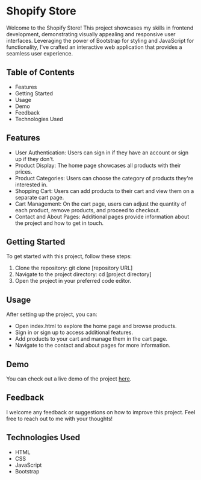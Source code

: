 # Shopify Store

Welcome to the Shopify Store! This project showcases my skills in frontend development, demonstrating visually appealing and responsive user interfaces. Leveraging the power of Bootstrap for styling and JavaScript for functionality, I've crafted an interactive web application that provides a seamless user experience.

## Table of Contents

- Features
- Getting Started
- Usage
- Demo
- Feedback
- Technologies Used


## Features

* User Authentication: Users can sign in if they have an account or sign up if they don't.
* Product Display: The home page showcases all products with their prices.
* Product Categories: Users can choose the category of products they're interested in.
* Shopping Cart: Users can add products to their cart and view them on a separate cart page.
* Cart Management: On the cart page, users can adjust the quantity of each product, remove products, and proceed to checkout.
* Contact and About Pages: Additional pages provide information about the project and how to get in touch.

## Getting Started

To get started with this project, follow these steps:
1. Clone the repository: git clone [repository URL]
2. Navigate to the project directory: cd [project directory]
3. Open the project in your preferred code editor.

## Usage

After setting up the project, you can:
* Open index.html to explore the home page and browse products.
* Sign in or sign up to access additional features.
* Add products to your cart and manage them in the cart page.
* Navigate to the contact and about pages for more information.
  
## Demo

You can check out a live demo of the project [here](https://shopifystore.onrender.com).

## Feedback

I welcome any feedback or suggestions on how to improve this project. Feel free to reach out to me with your thoughts!

## Technologies Used

* HTML
* CSS
* JavaScript
* Bootstrap
